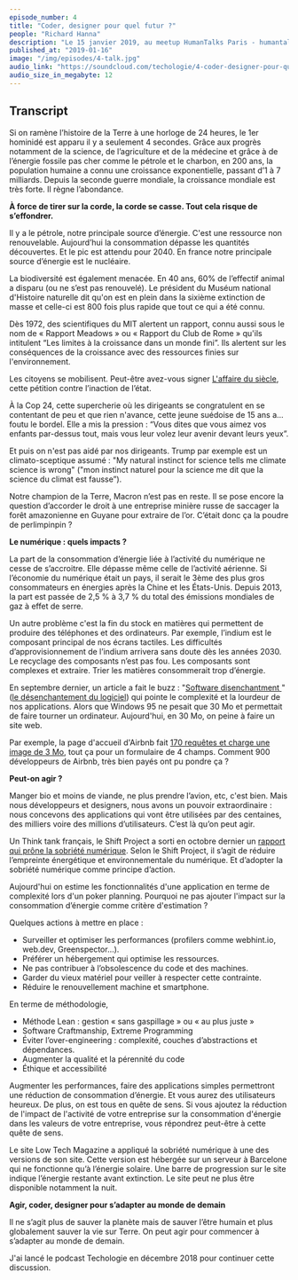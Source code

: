 ```yaml
---
episode_number: 4
title: "Coder, designer pour quel futur ?"
people: "Richard Hanna"
description: "Le 15 janvier 2019, au meetup HumanTalks Paris - humantalks.com, j'ai présenté ce sujet et parler du podcast."
published_at: "2019-01-16"
image: "/img/episodes/4-talk.jpg"
audio_link: "https://soundcloud.com/techologie/4-coder-designer-pour-quel-futur-talk"
audio_size_in_megabyte: 12
---
```


<h2>Transcript</h2>

Si on ramène l’histoire de la Terre à une horloge de 24 heures, le 1er hominidé est apparu il y a seulement 4
secondes.
Grâce aux progrès notamment de la science, de l’agriculture et de la médecine et grâce à de l’énergie fossile
pas cher comme le pétrole et le charbon, en 200 ans, la population humaine a connu une croissance exponentielle,
passant d’1 à 7 milliards.
Depuis la seconde guerre mondiale, la croissance mondiale est très forte. Il règne l’abondance.

**À force de tirer sur la corde, la corde se casse. Tout cela risque de s’effondrer.**

Il y a le pétrole, notre principale source d’énergie.
C'est une ressource non renouvelable.
Aujourd’hui la consommation dépasse les quantités découvertes.
Et le pic est attendu pour 2040.
En france notre principale source d’énergie est le nucléaire.

La biodiversité est également menacée.
En 40 ans, 60% de l’effectif animal a disparu (ou ne s’est pas renouvelé).
Le président du Muséum national d'Histoire naturelle dit qu'on est en plein dans la sixième extinction de masse
et celle-ci est 800 fois plus rapide que tout ce qui a été connu.

Dès 1972, des scientifiques du MIT alertent un rapport, connu aussi sous le nom de « Rapport Meadows » ou
« Rapport du Club de Rome » qu'ils intitulent “Les limites à la croissance dans un monde fini”.
Ils alertent sur les conséquences de la croissance avec des ressources finies sur l'environnement.

Les citoyens se mobilisent. Peut-être avez-vous signer <a href="https://laffairedusiecle.net/">L'affaire du
siècle</a>, cette pétition contre l’inaction de l’état.

À la Cop 24, cette supercherie où les dirigeants se congratulent en se contentant de peu et que rien n'avance,
cette jeune suédoise de 15 ans a... foutu le bordel. Elle a mis la pression : “Vous dites que vous aimez vos
enfants par-dessus tout, mais vous leur volez leur avenir devant leurs yeux”.

Et puis on n'est pas aidé par nos dirigeants. Trump par exemple est un climato-sceptique assumé : "My natural
instinct for science tells me climate science is wrong" ("mon instinct naturel pour la science me dit que la
science du climat est fausse”).

Notre champion de la Terre, Macron n’est pas en reste. Il se pose encore la question d’accorder le droit à une
entreprise minière russe de saccager la forêt amazonienne en Guyane pour extraire de l’or. C’était donc ça la
poudre de perlimpinpin ?

**Le numérique : quels impacts ?**

La part de la consommation d’énergie liée à l’activité du numérique ne cesse de s’accroitre.
Elle dépasse même celle de l’activité aérienne.
Si l’économie du numérique était un pays, il serait le 3ème des plus gros consommateurs en énergies après la
Chine et les États-Unis.
Depuis 2013, la part est passée de 2,5 % à 3,7 % du total des émissions mondiales de gaz à effet de serre.

Un autre problème c'est la fin du stock en matières qui permettent de produire des téléphones et des
ordinateurs.
Par exemple, l’indium est le composant principal de nos écrans tactiles.
Les difficultés d’approvisionnement de l’indium arrivera sans doute dès les années 2030.
Le recyclage des composants n’est pas fou. Les composants sont complexes et extraire. Trier les matières
consommerait trop d’énergie.

En septembre dernier, un article a fait le buzz : "<a href="http://tonsky.me/blog/disenchantment/">Software
disenchantment </a>" (<a href="https://blog.romainfallet.fr/desenchantement-logiciel/">le désenchantement
du logiciel</a>) qui pointe le complexité et la lourdeur de nos applications. Alors que Windows 95 ne pesait que
30 Mo et permettait de faire tourner un ordinateur. Aujourd'hui, en 30 Mo, on peine à faire un site web.

Par exemple, la page d'accueil d'Airbnb fait <a href="http://tonsky.me/blog/pwa/">170 requêtes et charge une
image de 3 Mo</a>, tout ça pour un formulaire de 4 champs.
Comment 900 développeurs de Airbnb, très bien payés ont pu pondre ça ?

**Peut-on agir ?**

Manger bio et moins de viande, ne plus prendre l’avion, etc, c'est bien.
Mais nous développeurs et designers, nous avons un pouvoir extraordinaire : nous concevons des applications qui
vont être utilisées par des centaines, des milliers voire des millions d’utilisateurs. C’est là qu’on peut agir.

Un Think tank français, le Shift Project a sorti en octobre dernier un
<a href="https://theshiftproject.org/article/pour-une-sobriete-numerique-rapport-shift/">rapport qui prône la
sobriété numérique</a>.
Selon le Shift Project, il s’agit de réduire l’empreinte énergétique et environnementale du numérique.
Et d’adopter la sobriété numérique comme principe d’action.

Aujourd'hui on estime les fonctionnalités d'une application en terme de complexité lors d'un poker planning.
Pourquoi ne pas ajouter l'impact sur la consommation d’énergie comme critère d'estimation ?

Quelques actions à mettre en place :

* Surveiller et optimiser les performances (profilers comme webhint.io, web.dev, Greenspector…). </li>
* Préférer un hébergement qui optimise les ressources. </li>
* Ne pas contribuer à l’obsolescence du code et des machines. </li>
* Garder du vieux matériel pour veiller à respecter cette contrainte. </li>
* Réduire le renouvellement machine et smartphone.</li>

En terme de méthodologie,

* Méthode Lean : gestion « sans gaspillage » ou « au plus juste » </li>
* Software Craftmanship, Extreme Programming </li>
* Éviter l’over-engineering : complexité, couches d’abstractions et dépendances. </li>
* Augmenter la qualité et la pérennité du code </li>
* Éthique et accessibilité</li>

Augmenter les performances, faire des applications simples permettront une réduction de consommation
d’énergie. Et vous aurez des utilisateurs heureux.
De plus, on est tous en quête de sens. Si vous ajoutez la réduction de l'impact de l'activité de votre
entreprise sur la consommation d'énergie dans les valeurs de votre entreprise, vous répondrez peut-être à cette
quête de sens.

Le site Low Tech Magazine a appliqué la sobriété numérique à une des versions de son site.
Cette version est hébergée sur un serveur à Barcelone qui ne fonctionne qu’à l’énergie solaire.
Une barre de progression sur le site indique l’énergie restante avant extinction.
Le site peut ne plus être disponible notamment la nuit.

**Agir, coder, designer pour s’adapter au monde de demain**

Il ne s’agit plus de sauver la planète mais de sauver l’être humain et plus globalement sauver la vie sur Terre.
On peut agir pour commencer à s’adapter au monde de demain.

J'ai lancé le podcast Techologie en décembre 2018 pour continuer cette discussion.

